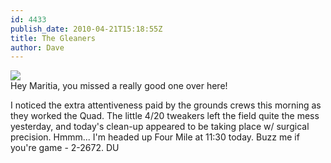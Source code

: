 ```yaml
---
id: 4433
publish_date: 2010-04-21T15:18:55Z
title: The Gleaners
author: Dave
---
```

![](http://www.flagstafffrenzy.org/wp-content/uploads/2010/04/gleaners.jpg)  
Hey Maritia, you missed a really good one over here!

I noticed the extra attentiveness paid by the grounds crews this morning as they worked the Quad. The little 4/20 tweakers left the field quite the mess yesterday, and today's clean-up appeared to be taking place w/ surgical precision. Hmmm... I'm headed up Four Mile at 11:30 today. Buzz me if you're game - 2-2672. DU